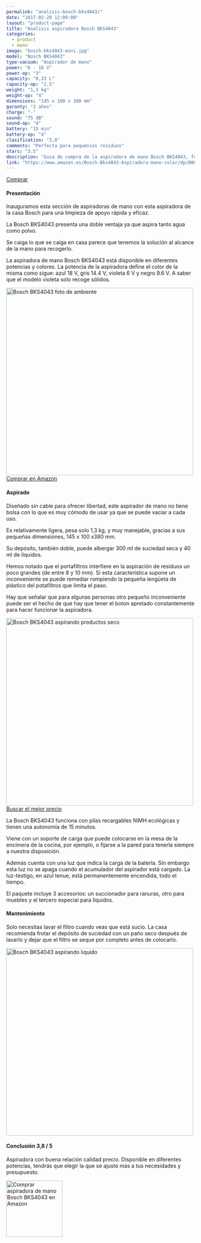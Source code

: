 ```yaml
---
permalink: "analisis-bosch-bks4043/"
date: "2017-02-28 12:00:00"
layout: "product-page"
title: "Analisis aspiradora Bosch BKS4043"
categories:
  - product
  - mano
image: "bosch-bks4043-mini.jpg"
model: "Bosch BKS4043"
type-vacuum: "Aspirador de mano"
power: "6 - 18 V"
power-op: "3"
capacity: "0,33 L"
capacity-op: "2,5"
weight: "1,3 kg"
weight-op: "4"
dimensions: "145 x 100 x 380 mm"
garanty: "2 años"
charge: "-"
sound: "75 dB"
sound-op: "4"
battery: "15 min"
battery-op: "4"
clasification: "3,8"
comments: "Perfecta para pequenios residuos"
stars: "3.5"
description: "Guia de compra de la aspiradora de mano Bosch BKS4043, funcionamiento, aspirado, características y las mejores ofertas."
link: "https://www.amazon.es/Bosch-Bks4043-Aspiradora-mano-color/dp/B003542WHM/ref=as_li_ss_tl?s=kitchen&ie=UTF8&qid=1488718679&sr=1-1&keywords=Bosch+BKS4043&linkCode=ll1&tag=lasaspirad-21&linkId=3723ed4d1239cbc65816648a2aa40f0b"  
---
```


  <div class="text-center">
    <a class="button" href="http://amzn.to/2j0CVjf">Comprar</a>
  </div>

#### Presentación

Inauguramos esta sección de aspiradoras de mano con esta aspiradora de la casa Bosch para una limpieza de apoyo rápida y eficaz.

La Bosch BKS4043 presenta una doble ventaja ya que aspira tanto agua como polvo.

Se caiga lo que se caiga en casa parece que tenemos la solución al alcance de la mano para recogerlo.

La aspiradora de mano Bosch BKS4043 está disponible en diferentes potencias y colores. La potencia de la aspiradora define el color de la misma como sigue: azul 18 V, gris 14.4 V, violeta 6 V y negro 9.6 V.
A saber que el modelo violeta solo recoge sólidos.

<div class="text-center">
  <img src="{{ site.url }}/assets/img/BKS404314,4V/BKS4043_PRINCIPAL.jpg" width="500" height="auto" alt="Bosch BKS4043 foto de ambiente">
</div>

<div class="text-center">
  <a class="button" href="https://www.amazon.es/Bosch-Bks4043-Aspiradora-mano-color/dp/B003542WHM/ref=as_li_ss_tl?s=kitchen&ie=UTF8&qid=1488718679&sr=1-1&keywords=Bosch+BKS4043&linkCode=ll1&tag=lasaspirad-21&linkId=3723ed4d1239cbc65816648a2aa40f0b">Comprar en Amazon</a>
</div>

#### Aspirado

Diseñado sin cable para ofrecer libertad, este aspirador de mano no tiene bolsa con lo que es muy cómodo de usar ya que se puede vaciar a cada uso.

Es relativamente ligera, pesa solo 1,3 kg, y muy manejable, gracias a sus pequeñas dimensiones, 145 x 100 x380 mm.

Su depósito, también doble, puede albergar 300 ml de suciedad seca y 40 ml de líquidos.

Hemos notado que el portafiltros interfiere en la aspiración de residuos un poco grandes (de entre 8 y 10 mm). Si esta característica supone un inconveniente se puede remediar rompiendo la pequeña lengüeta de plástico del potafiltros que limita el paso.

Hay que señalar que para algunas personas otro pequeño inconveniente puede ser el hecho de que hay que tener el boton apretado constantemente para hacer funcionar la aspiradora.

<div class="text-center">
  <img src="{{ site.url }}/assets/img/BKS404314,4V/BKS4043_seco.jpg" width="500" height="auto" alt="Bosch BKS4043 aspirando productos seco">
</div>

<div class="text-center">
  <a class="button" href="https://www.amazon.es/Bosch-Bks4043-Aspiradora-mano-color/dp/B003542WHM/ref=as_li_ss_tl?s=kitchen&ie=UTF8&qid=1488718679&sr=1-1&keywords=Bosch+BKS4043&linkCode=ll1&tag=lasaspirad-21&linkId=3723ed4d1239cbc65816648a2aa40f0b">Buscar el mejor precio</a>
</div>

La Bosch BKS4043 funciona con pilas recargables NiMH ecológicas y tienen una autonomía de 15 minutos.

Viene con un soporte de carga que puede colocarse en la mesa de la encimera de la cocina, por ejemplo, o fijarse a la pared para tenerla siempre a nuestra disposición.

Además cuenta con una luz que indica la carga de la batería. Sin embargo esta luz no se apaga cuando el acumulador del aspirador está cargado. La luz-testigo, en azul tenue, está permanentemente encendida, todo el tiempo.

El paquete incluye 3 accesorios: un succionador para ranuras, otro para muebles y el tercero especial para líquidos.

#### Mantenimiento

Solo necesitas lavar el filtro cuando veas que está sucio. La casa recomienda frotar el depósito de suciedad con un paño seco después de lavarlo y dejar que el filtro se seque por completo antes de colocarlo.

<div class="text-center">
  <img src="{{ site.url }}/assets/img/BKS404314,4V/BKS4043_humedo.jpg" width="500" height="auto" alt="Bosch BKS4043 aspirando liquido">
</div>

#### Conclusión 3,8 / 5

Aspiradora con buena relación calidad precio.
Disponible en diferentes potencias, tendrás que elegir la que se ajuste más a tus necesidades y presupuesto.

<div class="text-center">
  <a href="https://www.amazon.es/Bosch-Bks4043-Aspiradora-mano-color/dp/B003542WHM/ref=as_li_ss_tl?s=kitchen&ie=UTF8&qid=1488718679&sr=1-1&keywords=Bosch+BKS4043&linkCode=ll1&tag=lasaspirad-21&linkId=3723ed4d1239cbc65816648a2aa40f0b"><img src="{{ site.url }}/assets/img/disponible-en-amazon.jpg" width="150" height="auto" alt="Comprar aspiradora de mano Bosch BKS4043 en Amazon"></a>
</div>
